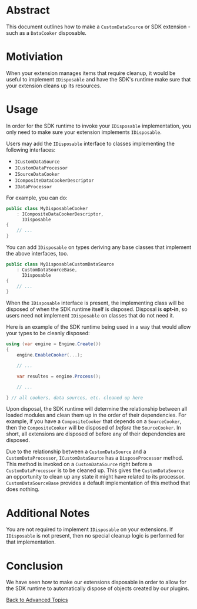 # Abstract

This document outlines how to make a `CustomDataSource` or SDK
extension - such as a `DataCooker` disposable.

# Motiviation

When your extension manages items that require cleanup, it would be useful to
implement `IDisposable` and have the SDK's runtime make sure that your
extension cleans up its resources.

# Usage

In order for the SDK runtime to invoke your `IDisposable` implementation, you
only need to make sure your extension implements `IDisposable`.

Users may add the `IDisposable` interface to classes implementing the following
interfaces:
- `ICustomDataSource`
- `ICustomDataProcessor`
- `ISourceDataCooker`
- `ICompositeDataCookerDescriptor`
- `IDataProcessor`

For example, you can do:
````cs
public class MyDisposableCooker
    : ICompositeDataCookerDescriptor,
      IDisposable
{
    // ...
}
````

You can add `IDisposable` on types deriving any base classes that implement the
above interfaces, too.

````cs
public class MyDisposableCustomDataSource
    : CustomDataSourceBase,
      IDisposable
{
    // ...
}
````

When the `IDisposable` interface is present, the implementing class will be
disposed of when the SDK runtime itself is disposed. Disposal is __opt-in__, so
users need not implement `IDisposable` on classes that do not need it.

Here is an example of the SDK runtime being used in a way that would allow your
types to be cleanly disposed:

````cs
using (var engine = Engine.Create())
{
    engine.EnableCooker(...);

    // ...

    var resultes = engine.Process();

    // ...

} // all cookers, data sources, etc. cleaned up here
````

Upon disposal, the SDK runtime will determine the relationship between all
loaded modules and clean them up in the order of their dependencies. For
example, if you have a `CompositeCooker` that depends on a `SourceCooker`,
then the `CompositeCooker` will be disposed of _before_ the `SourceCooker`.
In short, all extensions are disposed of before any of their dependencies are
disposed.

Due to the relationship between a `CustomDataSource` and a
`CustomDataProcessor`, `ICustomDataSource` has a `DisposeProcessor` method.
This method is invoked on a `CustomDataSource` right before a
`CustomDataProcessor` is to be cleaned up. This gives the `CustomDataSource` an
opportunity to clean up any state it might have related to its processor.
`CustomDataSourceBase` provides a default implementation of this method that
does nothing.

# Additional Notes

You are not required to implement `IDisposable` on your extensions. If 
`IDisposable` is not present, then no special cleanup logic is performed for
that implementation.

# Conclusion

We have seen how to make our extensions disposable in order to allow for the
SDK runtime to automatically dispose of objects created by our plugins.

[Back to Advanced Topics](Overview.md)

